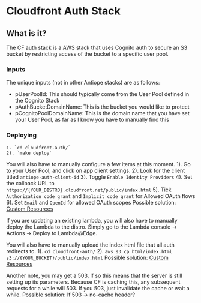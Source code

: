 # Cloudfront Auth Stack


## What is it?

The CF auth stack is a AWS stack that uses Cognito auth to secure an S3 bucket by restricting access of the bucket to a specific user pool.

### Inputs
The unique inputs (not in other Antiope stacks) are as follows:

- pUserPoolId: This should typically come from the User Pool defined in the Cognito Stack
- pAuthBucketDomainName: This is the bucket you would like to protect
- pCognitoPoolDomainName: This is the domain name that you have set your User Pool, as far as I know you have to manually find this

### Deploying
    1. `cd cloudfront-auth/`
    2). `make deploy`

You will also have to manually configure a few items at this moment.
    1). Go to your User Pool, and click on app client settings.
    2). Look for the client titled `antiope-auth-client-id`
    3). Toggle `Enable Identity Providers`
    4). Set the callback URL to `https://{YOUR_DISTRO}.cloudfront.net/public/index.html`
    5). Tick `Authorization code grant` and `Implicit code grant` for Allowed OAuth flows
    6). Set `Email` and `OpenId` for allowed OAuth scopes
Possible solution: [Custom Resources](https://github.com/rosberglinhares/CloudFormationCognitoCustomResources)



If you are updating an existing lambda, you will also have to manually deploy the Lambda to the distro.
Simply go to the Lambda console -> Actions -> Deploy to Lambda@Edge.

You will also have to manually upload the index html file that all auth redirects to.
    1). `cd cloudfront-auth/`
    2). `aws s3 cp html/index.html s3://{YOUR_BUCKET}/public/index.html`
Possible solution: [Custom Resources](https://stackoverflow.com/questions/41452274/how-to-create-a-new-version-of-a-lambda-function-using-cloudformation)


Another note, you may get a 503, if so this means that the server is still setting up its parameters. Because CF is caching this, any subsequent requests for a while will 503. If you 503, just invalidate the cache or wait a while.
Possible solution: If 503 -> no-cache header?
